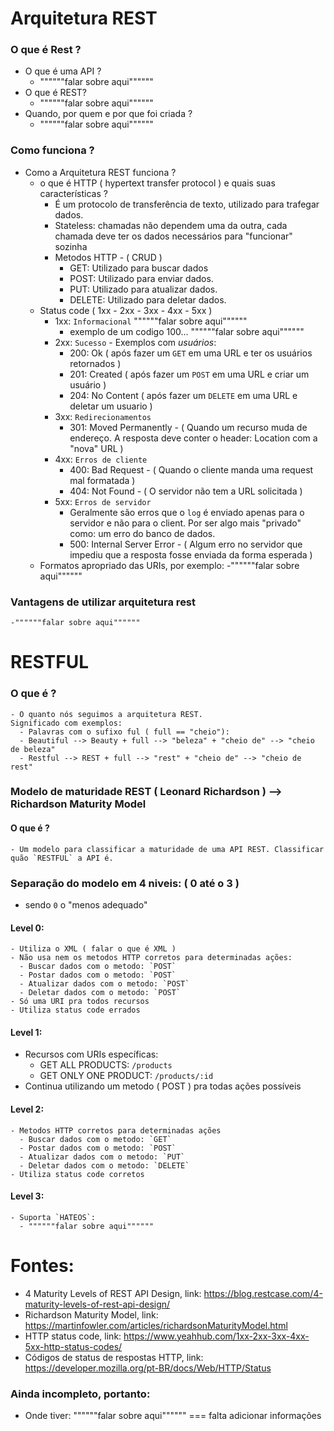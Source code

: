 # Arquitetura REST

  ### O que é Rest ?
  - O que é uma API ?
    - """"""falar sobre aqui""""""
  - O que é REST?
    - """"""falar sobre aqui""""""
  - Quando, por quem e por que foi criada ?
    - """"""falar sobre aqui""""""

  ### Como funciona ?
  - Como a Arquitetura REST funciona ?
    - o que é HTTP ( hypertext transfer protocol ) e quais suas características ?
      - É um protocolo de transferência de texto, utilizado para trafegar dados.
      - Stateless: chamadas não dependem uma da outra, cada chamada deve ter os dados necessários para "funcionar" sozinha
      - Metodos HTTP - ( CRUD )
        - GET: Utilizado para buscar dados
        - POST: Utilizado para enviar dados.
        - PUT: Utilizado para atualizar dados.
        - DELETE: Utilizado para deletar dados.
    - Status code ( 1xx - 2xx - 3xx - 4xx - 5xx )
      - 1xx: `Informacional` """"""falar sobre aqui""""""
        - exemplo de um codigo 100... """"""falar sobre aqui""""""
      - 2xx: `Sucesso` - Exemplos com *usuários*:
        - 200: Ok ( após fazer um `GET` em uma URL e ter os usuários retornados )
        - 201: Created ( após fazer um `POST` em uma URL e criar um usuário )
        - 204: No Content ( após fazer um `DELETE` em uma URL e deletar um usuario )
      - 3xx: `Redirecionamentos`
        - 301: Moved Permanently - ( Quando um recurso muda de endereço. A resposta deve conter o header: Location com a "nova" URL )
      - 4xx: `Erros de cliente`
        - 400: Bad Request - ( Quando o cliente manda uma request mal formatada )
        - 404: Not Found - ( O servidor não tem a URL solicitada )
      - 5xx: `Erros de servidor`
        - Geralmente são erros que o `log` é enviado apenas para o servidor e não para o client. Por ser algo mais "privado" como: um erro do banco de dados.
        - 500: Internal Server Error - ( Algum erro no servidor que impediu que a resposta fosse enviada da forma esperada )
    - Formatos apropriado das URIs, por exemplo:
      -""""""falar sobre aqui""""""

  ### Vantagens de utilizar arquitetura rest
    -""""""falar sobre aqui""""""

# RESTFUL
  ### O que é ?
    - O quanto nós seguimos a arquitetura REST.
    Significado com exemplos:
      - Palavras com o sufixo ful ( full == "cheio"):
      - Beautiful --> Beauty + full --> "beleza" + "cheio de" --> "cheio de beleza"
      - Restful --> REST + full --> "rest" + "cheio de" --> "cheio de rest"

  ### Modelo de maturidade REST ( Leonard Richardson ) --> Richardson Maturity Model
  #### O que é ?
    - Um modelo para classificar a maturidade de uma API REST. Classificar quão `RESTFUL` a API é.
  ### Separação do modelo em 4 niveis: ( 0 até o 3 )
  - sendo `0` o "menos adequado"
  #### Level 0:
    - Utiliza o XML ( falar o que é XML )
    - Não usa nem os metodos HTTP corretos para determinadas ações:
      - Buscar dados com o metodo: `POST`
      - Postar dados com o metodo: `POST`
      - Atualizar dados com o metodo: `POST`
      - Deletar dados com o metodo: `POST`
    - Só uma URI pra todos recursos
    - Utiliza status code errados
  #### Level 1:
  - Recursos com URIs específicas:
    - GET ALL PRODUCTS: `/products`
    - GET ONLY ONE PRODUCT: `/products/:id`
  - Continua utilizando um metodo ( POST ) pra todas ações possíveis
  #### Level 2:
    - Metodos HTTP corretos para determinadas ações
      - Buscar dados com o metodo: `GET`
      - Postar dados com o metodo: `POST`
      - Atualizar dados com o metodo: `PUT`
      - Deletar dados com o metodo: `DELETE`
    - Utiliza status code corretos
  #### Level 3:
    - Suporta `HATEOS`:
      - """"""falar sobre aqui""""""

# Fontes:
  - 4 Maturity Levels of REST API Design, link: https://blog.restcase.com/4-maturity-levels-of-rest-api-design/
  - Richardson Maturity Model, link: https://martinfowler.com/articles/richardsonMaturityModel.html
  - HTTP status code, link: https://www.yeahhub.com/1xx-2xx-3xx-4xx-5xx-http-status-codes/
  - Códigos de status de respostas HTTP, link: https://developer.mozilla.org/pt-BR/docs/Web/HTTP/Status

### Ainda incompleto, portanto:
  - Onde tiver: """"""falar sobre aqui"""""" === falta adicionar informações